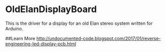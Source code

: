 # OldElanDisplayBoard
This is the driver for a display for an old Elan stereo system written for Arduino.

##Learn More
http://undocumented-code.blogspot.com/2017/01/reverse-engineering-led-display-pcb.html
